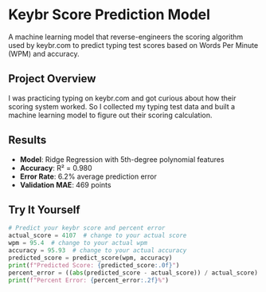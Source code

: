 # Keybr Score Prediction Model

A machine learning model that reverse-engineers the scoring algorithm used by keybr.com to predict typing test scores based on Words Per Minute (WPM) and accuracy.

## Project Overview

I was practicing typing on keybr.com and got curious about how their scoring system worked. So I collected my typing test data and built a machine learning model to figure out their scoring calculation. 

## Results

- **Model**: Ridge Regression with 5th-degree polynomial features
- **Accuracy**: R² = 0.980
- **Error Rate**: 6.2% average prediction error
- **Validation MAE**: 469 points

## Try It Yourself

```python
# Predict your keybr score and percent error
actual_score = 4107  # change to your actual score
wpm = 95.4  # change to your actual wpm
accuracy = 95.93  # change to your actual accuracy
predicted_score = predict_score(wpm, accuracy)
print(f"Predicted Score: {predicted_score:.0f}")
percent_error = ((abs(predicted_score - actual_score)) / actual_score) * 100
print(f"Percent Error: {percent_error:.2f}%")

